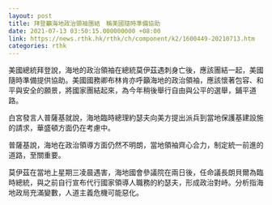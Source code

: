 ```yaml
---
layout: post
title: 拜登籲海地政治領袖團結　稱美國隨時準備協助
date: 2021-07-13 03:50:15.000000000 +08:00
link: https://news.rthk.hk/rthk/ch/component/k2/1600449-20210713.htm
categories: rthk
---
```


美國總統拜登說，海地的政治領袖在總統莫伊茲遇刺身亡後，應該團結一起，美國隨時準備提供協助。美國國務卿布林肯亦呼籲海地的政治領袖，應該懷著包容、和平與安全的願景，將國家團結起來，為今年稍後舉行自由與公平的選舉，鋪平道路。

白宮發言人普薩基就說，海地臨時總理約瑟夫向美方提出派兵到當地保護基建設施的請求，華盛頓方面仍在考慮中。

普薩基說，海地在政治領導方面仍然不明朗，當地領袖齊心合力，制定統一前進的道路，至關重要。

莫伊茲在當地上星期三凌晨遇害，海地國會參議院在兩日後，任命議長朗貝爾為臨時總統，與之前自行宣布代行國家領導人職務的約瑟夫，形成政治對峙。分析指海地政局充滿變數，人道主義危機可能惡化。
